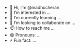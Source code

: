 - 👋 Hi, I’m @madhucheran
- 👀 I’m interested in ...
- 🌱 I’m currently learning ...
- 💞️ I’m looking to collaborate on ...
- 📫 How to reach me ...
- 😄 Pronouns: ...
- ⚡ Fun fact: ...

<!---
madhucheran/madhucheran is a ✨ special ✨ repository because its `README.md` (this file) appears on your GitHub profile.
You can click the Preview link to take a look at your changes.
--->
